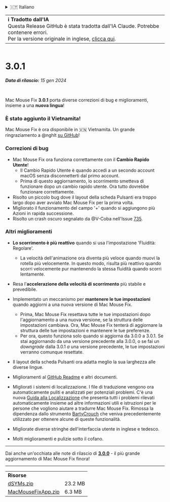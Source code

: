 <details>
<summary>🇮🇹 Italiano</summary>

[🇬🇧 English (GitHub)](https://github.com/noah-nuebling/mac-mouse-fix/releases/tag/3.0.1)\
[🇦🇩 Català](https://redirect.macmousefix.com/?target=mmf-release&tag=3.0.1&locale=ca)\
[🇩🇪 Deutsch](https://redirect.macmousefix.com/?target=mmf-release&tag=3.0.1&locale=de)\
[🇪🇸 Español](https://redirect.macmousefix.com/?target=mmf-release&tag=3.0.1&locale=es)\
[🇫🇷 Français](https://redirect.macmousefix.com/?target=mmf-release&tag=3.0.1&locale=fr)\
[🇮🇩 Indonesia](https://redirect.macmousefix.com/?target=mmf-release&tag=3.0.1&locale=id)\
**🇮🇹 Italiano**\
[🇭🇺 Magyar](https://redirect.macmousefix.com/?target=mmf-release&tag=3.0.1&locale=hu)\
[🇳🇱 Nederlands](https://redirect.macmousefix.com/?target=mmf-release&tag=3.0.1&locale=nl)\
[🇵🇱 Polski](https://redirect.macmousefix.com/?target=mmf-release&tag=3.0.1&locale=pl)\
[🇧🇷 Português (Brasil)](https://redirect.macmousefix.com/?target=mmf-release&tag=3.0.1&locale=pt-BR)\
[🇵🇹 Português (Portugal)](https://redirect.macmousefix.com/?target=mmf-release&tag=3.0.1&locale=pt-PT)\
[🇷🇴 Română](https://redirect.macmousefix.com/?target=mmf-release&tag=3.0.1&locale=ro)\
[🇸🇪 Svenska](https://redirect.macmousefix.com/?target=mmf-release&tag=3.0.1&locale=sv)\
[🇻🇳 Tiếng Việt](https://redirect.macmousefix.com/?target=mmf-release&tag=3.0.1&locale=vi)\
[🇹🇷 Türkçe](https://redirect.macmousefix.com/?target=mmf-release&tag=3.0.1&locale=tr)\
[🇨🇿 Čeština](https://redirect.macmousefix.com/?target=mmf-release&tag=3.0.1&locale=cs)\
[🇬🇷 Ελληνικά](https://redirect.macmousefix.com/?target=mmf-release&tag=3.0.1&locale=el)\
[🇷🇺 Русский](https://redirect.macmousefix.com/?target=mmf-release&tag=3.0.1&locale=ru)\
[🇺🇦 Українська](https://redirect.macmousefix.com/?target=mmf-release&tag=3.0.1&locale=uk)\
[🇮🇱 עברית](https://redirect.macmousefix.com/?target=mmf-release&tag=3.0.1&locale=he)\
[🇸🇦 العربية](https://redirect.macmousefix.com/?target=mmf-release&tag=3.0.1&locale=ar)\
[🇮🇳 हिन्दी](https://redirect.macmousefix.com/?target=mmf-release&tag=3.0.1&locale=hi)\
[🇹🇭 ไทย](https://redirect.macmousefix.com/?target=mmf-release&tag=3.0.1&locale=th)\
[🇨🇳 中文 (简体)](https://redirect.macmousefix.com/?target=mmf-release&tag=3.0.1&locale=zh-Hans)\
[🇨🇳 中文 (繁體)](https://redirect.macmousefix.com/?target=mmf-release&tag=3.0.1&locale=zh-Hant)\
[🇭🇰 中文（香港)](https://redirect.macmousefix.com/?target=mmf-release&tag=3.0.1&locale=zh-HK)\
[🇯🇵 日本語](https://redirect.macmousefix.com/?target=mmf-release&tag=3.0.1&locale=ja)\
[🇰🇷 한국어](https://redirect.macmousefix.com/?target=mmf-release&tag=3.0.1&locale=ko)\
[Help translate Mac Mouse Fix to different languages!](https://github.com/noah-nuebling/mac-mouse-fix/discussions/731)
</details>
<table align=><td>
<b>ℹ️ Tradotto dall'IA</b><br>
Questa Release GitHub è stata tradotta dall'IA Claude. Potrebbe contenere errori.<br>
Per la versione originale in inglese, <a href="https://github.com/noah-nuebling/mac-mouse-fix/releases/tag/3.0.1">clicca qui</a>.
</td></table>

<table></table>

# 3.0.1
***Data di rilascio:** 15 gen 2024*

<br>

Mac Mouse Fix **3.0.1** porta diverse correzioni di bug e miglioramenti, insieme a una **nuova lingua**!

### È stato aggiunto il Vietnamita!

Mac Mouse Fix è ora disponibile in 🇻🇳 Vietnamita. Un grande ringraziamento a @nghlt [su GitHub](https://GitHub.com/nghlt)!

### Correzioni di bug

- Mac Mouse Fix ora funziona correttamente con il **Cambio Rapido Utente**!
  - Il Cambio Rapido Utente è quando accedi a un secondo account macOS senza disconnetterti dal primo account.
  - Prima di questo aggiornamento, lo scorrimento smetteva di funzionare dopo un cambio rapido utente. Ora tutto dovrebbe funzionare correttamente.
- Risolto un piccolo bug dove il layout della scheda Pulsanti era troppo largo dopo aver avviato Mac Mouse Fix per la prima volta.
- Migliorato il funzionamento del campo '+' quando si aggiungono più Azioni in rapida successione.
- Risolto un crash oscuro segnalato da @V-Coba nell'Issue [735](https://github.com/noah-nuebling/mac-mouse-fix/issues/735).

### Altri miglioramenti

- **Lo scorrimento è più reattivo** quando si usa l'impostazione 'Fluidità: Regolare'.
  - La velocità dell'animazione ora diventa più veloce quando muovi la rotella più velocemente. In questo modo, risulta più reattivo quando scorri velocemente pur mantenendo la stessa fluidità quando scorri lentamente.

- Resa l'**accelerazione della velocità di scorrimento** più stabile e prevedibile.
- Implementato un meccanismo per **mantenere le tue impostazioni** quando aggiorni a una nuova versione di Mac Mouse Fix.
  - Prima, Mac Mouse Fix resettava tutte le tue impostazioni dopo l'aggiornamento a una nuova versione, se la struttura delle impostazioni cambiava. Ora, Mac Mouse Fix tenterà di aggiornare la struttura delle tue impostazioni e mantenere le tue preferenze.
  - Per ora, questo funziona solo quando si aggiorna da 3.0.0 a 3.0.1. Se stai aggiornando da una versione precedente alla 3.0.0, o se fai un _downgrade_ dalla 3.0.1 _a_ una versione precedente, le tue impostazioni verranno comunque resettate.
- Il layout della scheda Pulsanti ora adatta meglio la sua larghezza alle diverse lingue.
- Miglioramenti al [GitHub Readme](https://github.com/noah-nuebling/mac-mouse-fix#background) e altri documenti.
- Migliorati i sistemi di localizzazione. I file di traduzione vengono ora automaticamente puliti e analizzati per potenziali problemi. C'è una nuova [Guida alla Localizzazione](https://github.com/noah-nuebling/mac-mouse-fix/discussions/731) che presenta tutti i problemi rilevati automaticamente insieme ad altre informazioni utili e istruzioni per le persone che vogliono aiutare a tradurre Mac Mouse Fix. Rimossa la dipendenza dallo strumento [BartyCrouch](https://github.com/FlineDev/BartyCrouch) che veniva precedentemente utilizzato per ottenere alcune di queste funzionalità.
- Migliorate diverse stringhe dell'interfaccia utente in inglese e tedesco.
- Molti miglioramenti e pulizie sotto il cofano.

---

Dai anche un'occhiata alle note di rilascio di [**3.0.0**](https://redirect.macmousefix.com/?target=mmf-release&tag=3.0.0&locale=it) - il più grande aggiornamento di Mac Mouse Fix finora!

---

<table align="start">
<tr>
    <td colspan=2>
        <b>Risorse</b>
    </td>
</tr>
<tr>
    <td><a href="https://github.com/noah-nuebling/mac-mouse-fix/releases/download/3.0.1/dSYMs.zip">dSYMs.zip</a></td>
    <td>23.2 MB</td>
</tr>
<tr>
    <td><a href="https://github.com/noah-nuebling/mac-mouse-fix/releases/download/3.0.1/MacMouseFixApp.zip">MacMouseFixApp.zip</a></td>
    <td>6.3 MB</td>
</tr>
</table>